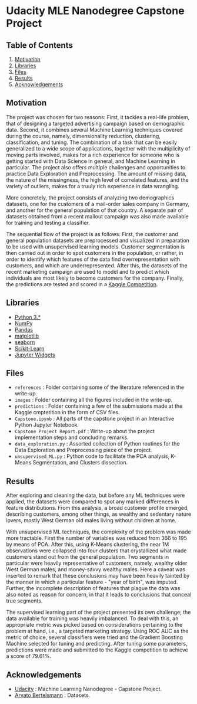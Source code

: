 # Udacity MLE Nanodegree Capstone Project

## Table of Contents

 1. [Motivation](https://github.com/bubekaro/MLE-Capstone#Motivation)
 2. [Libraries](https://github.com/bubekaro/MLE-Capstone#Libraries)
 3. [Files](https://github.com/bubekaro/MLE-Capstone#Files)
 4. [Results](https://github.com/bubekaro/MLE-Capstone#Results)
 5. [Acknowledgements](https://github.com/bubekaro/MLE-Capstone#Acknowledgements)

## Motivation
The project was chosen for two reasons: First, it tackles a real-life problem, that of designing a targeted advertising campaign based on demographic data. Second, it combines several Machine Learning techniques covered during the course, namely, dimensionality reduction, clustering, classification, and tuning. The combination of a task that can be easily generalized to a wide scope of applications, together with the multiplicity of moving parts involved, makes for a rich experience for someone who is getting started with Data Science in general, and Machine Learning in particular. The project also offers multiple challenges and opportunities to practice Data Exploration and Preprocessing. The amount of missing data, the nature of the missingness, the high level of correlated features, and the variety of outliers, makes for a truuly rich experience in data wrangling.

More concretely, the project consists of analyzing two demographics datasets, one for the customers of a mail-order sales company in Germany, and another for the general population of that country. A separate pair of datasets obtained from a recent mailout campaign was also made available for training and testing a classifier.

The sequential flow of the project is as follows: First, the customer and general population datasets are preprocessed and visualized in preparation to be used with unsupervised learning models. Customer segmentation is then carried out in order to spot customers in the population, or rather, in order to identify which features of the data find overrepresentation with customers, and which are underrepresented. After this, the datasets of the recent marketing campaign are used to model and to predict which individuals are most likely to become customers for the company. Finally, the predictions are tested and scored in a [Kaggle Competition](https://www.kaggle.com/c/udacity-arvato-identify-customers/submissions).

## Libraries
* [Python 3.*](https://docs.python.org/3/)
* [NumPy](http://www.numpy.org/)
* [Pandas](http://pandas.pydata.org/)
* [matplotlib](https://matplotlib.org/)
* [seaborn](https://seaborn.pydata.org/)
* [Scikit-Learn](https://scikit-learn.org/stable/)
* [Jupyter Widgets](https://ipywidgets.readthedocs.io/en/latest/)

## Files
* `references` : Folder containing some of the literature referenced in the write-up.
* `images` : Folder containing all the figures included in the write-up.
* `predictions` : Folder containing a few of the submissions made at the Kaggle cmptetition in the form of CSV files.
* `Capstone.ipynb` : All parts of the capstone project in an Interactive Python Jupyter Notebook.
* `Capstone Project Report.pdf` : Write-up about the project implementation steps and concluding remarks.
* `data_exploration.py` : Assorted collection of Python routines for the Data Exploration and Preprocessing piece of the project.
* `unsupervised_ML.py` : Python code to facilitate the PCA analysis, K-Means Segmentation, and Clusters dissection.


## Results
After exploring and cleaning the data, but before any ML techniques were applied, the datasets were compared to spot any marked differences in feature distributions. From this analysis, a broad customer profile emerged, describing customers, among other things, as wealthy and sedentary nature lovers, mostly West German old males living without children at home.

With unsupervised ML techniques, the complexity of the problem was made more tractable. First the number of variables was reduced from 366 to 195 by means of PCA. After this, using K-Means clustering, the near 1M observations were collapsed into four clusters that crystallized what made customers stand out from the general population. Two segments in particular were heavily representative of customers, namely, wealthy older West German males, and money-savvy wealthy males. Here a caveat was inserted to remark that these conclusions may have been heavily tainted by the manner in which a particular feature - "year of birth", was imputed. Further, the incomplete description of features that plague the data was also noted as reason for concern, in that it leads to conclusions that conceal true segments.

The supervised learning part of the project presented its own challenge; the data available for training was heavily imbalanced. To deal with this, an appropriate metric was picked based on considerations pertaining to the problem at hand, i.e., a targeted marketing strategy. Using ROC AUC as the metric of choice, several classifiers were tried and the Gradient Boosting Machine selected for tuning and predicting. After tuning some parameters, predictions were made and submitted to the Kaggle competition to achieve a score of 79.61%.

## Acknowledgements
* [Udacity](https://www.udacity.com) : Machine Learning Nanodegree - Capstone Project.
* [Arvato Bertelsmann](https://www.bertelsmann.com/divisions/arvato/#st-1) : Datasets.
